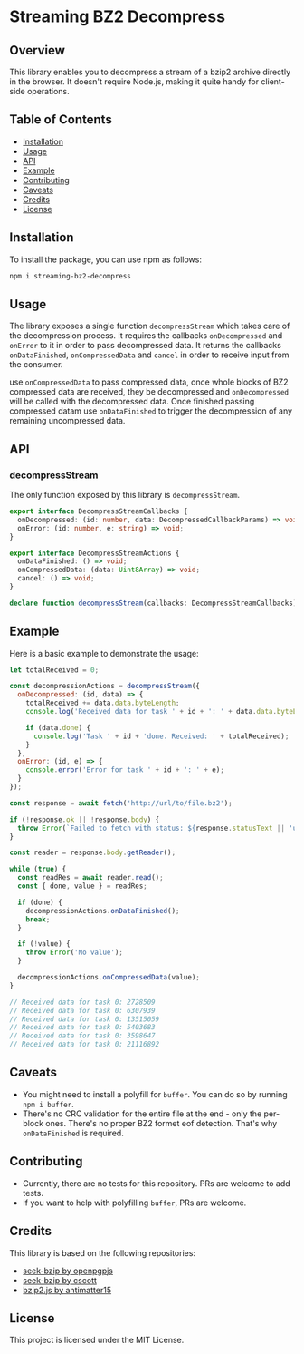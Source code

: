 # Streaming BZ2 Decompress

## Overview

This library enables you to decompress a stream of a bzip2 archive directly in the browser. It doesn't require Node.js, making it quite handy for client-side operations.

## Table of Contents

- [Installation](#installation)
- [Usage](#usage)
- [API](#api)
- [Example](#example)
- [Contributing](#contributing)
- [Caveats](#caveats)
- [Credits](#credits)
- [License](#license)

## Installation

To install the package, you can use npm as follows:

```bash
npm i streaming-bz2-decompress
```

## Usage

The library exposes a single function `decompressStream` which takes care of the decompression process.
It requires the callbacks `onDecompressed` and `onError` to it in order to pass decompressed data.
It returns the callbacks `onDataFinished`, `onCompressedData` and `cancel` in order to receive input from the consumer.

use `onCompressedData` to pass compressed data, once whole blocks of BZ2 compressed data are received, they be decompressed and `onDecompressed` will be called with the decompressed data.
Once finished passing compressed datam use `onDataFinished` to trigger the decompression of any remaining uncompressed data.

## API

### decompressStream

The only function exposed by this library is `decompressStream`.

```typescript
export interface DecompressStreamCallbacks {
  onDecompressed: (id: number, data: DecompressedCallbackParams) => void;
  onError: (id: number, e: string) => void;
}

export interface DecompressStreamActions {
  onDataFinished: () => void;
  onCompressedData: (data: Uint8Array) => void;
  cancel: () => void;
}

declare function decompressStream(callbacks: DecompressStreamCallbacks): void;
```

## Example

Here is a basic example to demonstrate the usage:

```javascript
let totalReceived = 0;

const decompressionActions = decompressStream({
  onDecompressed: (id, data) => {
    totalReceived += data.data.byteLength;
    console.log('Received data for task ' + id + ': ' + data.data.byteLength);

    if (data.done) {
      console.log('Task ' + id + 'done. Received: ' + totalReceived);
    }
  },
  onError: (id, e) => {
    console.error('Error for task ' + id + ': ' + e);
  }
});

const response = await fetch('http://url/to/file.bz2');

if (!response.ok || !response.body) {
  throw Error(`Failed to fetch with status: ${response.statusText || 'unknown'}`);
}

const reader = response.body.getReader();

while (true) {
  const readRes = await reader.read();
  const { done, value } = readRes;

  if (done) {
    decompressionActions.onDataFinished();
    break;
  }

  if (!value) {
    throw Error('No value');
  }

  decompressionActions.onCompressedData(value);
}

// Received data for task 0: 2728509
// Received data for task 0: 6307939
// Received data for task 0: 13515059
// Received data for task 0: 5403683
// Received data for task 0: 3598647
// Received data for task 0: 21116892
```

## Caveats

- You might need to install a polyfill for `buffer`. You can do so by running `npm i buffer`.
- There's no CRC validation for the entire file at the end - only the per-block ones. There's no proper BZ2 formet eof detection. That's why `onDataFinished` is required.

## Contributing

- Currently, there are no tests for this repository. PRs are welcome to add tests.
- If you want to help with polyfilling `buffer`, PRs are welcome.

## Credits

This library is based on the following repositories:

- [seek-bzip by openpgpjs](https://github.com/openpgpjs/seek-bzip)
- [seek-bzip by cscott](https://github.com/cscott/seek-bzip)
- [bzip2.js by antimatter15](https://github.com/antimatter15/bzip2.js)

## License

This project is licensed under the MIT License.
